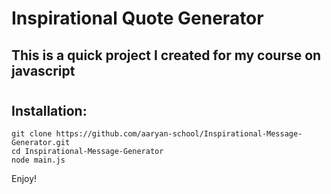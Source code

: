  Inspirational Quote Generator
================================
## This is a quick project I created for my course on javascript
#

## **Installation**:
```shell
git clone https://github.com/aaryan-school/Inspirational-Message-Generator.git
cd Inspirational-Message-Generator
node main.js
```
Enjoy!
